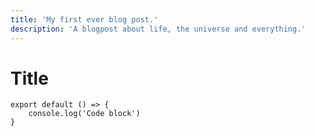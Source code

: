 ```yaml
---
title: 'My first ever blog post.'
description: 'A blogpost about life, the universe and everything.'
---
```


# Title

```javascript[file.js]{4-6,7} meta-info=val
export default () => {
    console.log('Code block')
}
```
